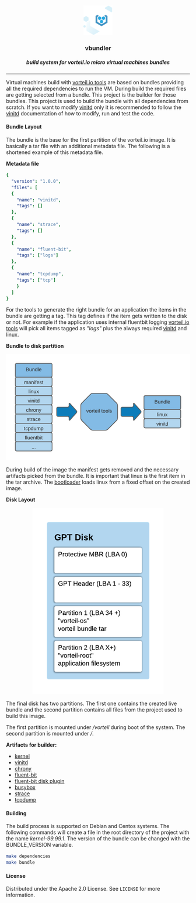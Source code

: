 <br />
<p align="center">
  <a href="https://github.com/vorteil/vbundler">
    <img src="assets/vlogo.png" alt="Logo" width="80" height="80">
  </a>
  <h3 align="center">vbundler</h3>
  <h5 align="center">build system for vorteil.io micro virtual machines bundles</h5>
</p>

<hr/>

Virtual machines build with [vorteil.io tools](https://github.com/vorteil/vorteil) are based on bundles providing all the required dependencies to run the VM. During build the required files are getting selected from a bundle. This project is the builder for those bundles. This project is used to build the bundle with all dependencies from scratch. If you want to modify [vinitd](https://github.com/vorteil/vinitd) only it is recommended to follow the [vinitd](https://github.com/vorteil/vinitd) documentation of how to modify, run and test the code.

#### Bundle Layout

The bundle is the base for the first partition of the vorteil.io image. It is basically a tar file with an additional metadata file. The following is a shortened example of this metadata file.

**Metadata file**
```yaml
{
  "version": "1.0.0",
  "files": [
  {
    "name": "vinitd",
    "tags": []
  },
  {
    "name": "strace",
    "tags": []
  },
  {
    "name": "fluent-bit",
    "tags": ["logs"]
  },
  {
    "name": "tcpdump",
    "tags": ["tcp"]
    }
  ]
}
```

For the tools to generate the right bundle for an application the items in the bundle are getting a tag. This tag defines if the item gets written to the disk or not. For example if the application uses internal fluentbit logging [vorteil.io tools](https://github.com/vorteil/vorteil) will pick all items tagged as _"logs"_ plus the always required [vinitd](https://github.com/vorteil/vinitd) and linux.

**Bundle to disk partition**
<p align="center">
    <img src="assets/vbundle.png" alt="bundle">
</p>

During build of the image the manifest gets removed and the necessary artifacts picked from the bundle. It is important that linux is the first item in the tar archive. The [bootloader](https://github.com/vorteil/linux-bootloader) loads linux from a fixed offset on the created image.

**Disk Layout**
<p align="center">
    <img src="assets/vdisk.png" alt="bundle">
</p>

The final disk has two partitions. The first one contains the created live bundle and the second partition contains all files from the project used to build this image.

The first partition is mounted under _/vorteil_ during boot of the system. The second partition is mounted under _/_.

**Artifacts for builder:**

- [kernel](https://github.com/vorteil/vlinux)
- [vinitd](https://github.com/vorteil/vinitd)
- [chrony](https://chrony.tuxfamily.org/)
- [fluent-bit](https://github.com/fluent/fluent-bit)
- [fluent-bit disk plugin](https://github.com/vorteil/fluent-bit-disk)
- [busybox](https://busybox.net/)
- [strace](https://github.com/vorteil/strace)
- [tcpdump](https://github.com/vorteil/tcpdump)

#### Building

The build process is supported on Debian and Centos systems. The following commands will create a file in the root directory of the project with the name _kernel-99.99.1_. The version of the bundle can be changed with the BUNDLE_VERSION variable.

```sh
make dependencies
make bundle
```

#### License

Distributed under the Apache 2.0 License. See `LICENSE` for more information.
